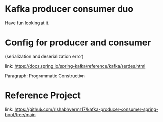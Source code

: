 # Kafka producer consumer duo

Have fun looking at it.

# Config for producer and consumer 
 (serialization and deserialization error)

 link: https://docs.spring.io/spring-kafka/reference/kafka/serdes.html

 Paragraph:  Programmatic Construction
 
# Reference Project 

link: https://github.com/rishabhverma17/kafka-producer-consumer-spring-boot/tree/main